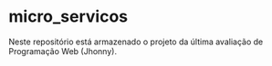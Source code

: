 # micro_servicos
Neste repositório está armazenado o projeto da última avaliação de Programação Web (Jhonny). 
